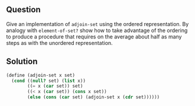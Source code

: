 Question
---
Give an implementation of `adjoin-set` using the ordered representation. By analogy with `element-of-set?` show how to take advantage of the ordering to produce a procedure that requires on the average about half as many steps as with the unordered representation.

Solution
---
```scheme
(define (adjoin-set x set)
  (cond ((null? set) (list x))
        ((= x (car set)) set)
        ((< x (car set)) (cons x set))
        (else (cons (car set) (adjoin-set x (cdr set))))))
```